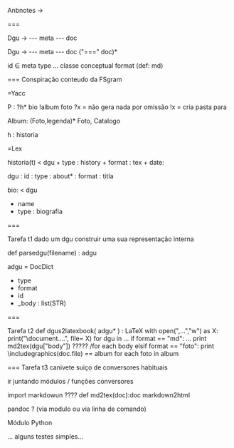 Anbnotes → 


===

Dgu → --- meta --- doc

Dgu → --- meta --- doc ("===" doc)*


id ∈ meta
type ... classe conceptual
format  (def: md)

=== Conspiração conteudo da FSgram

=Yacc

P : ?h* bio !album foto
                               ?x = não gera nada por omissão
                               !x = cria pasta para

Album: (Foto,legenda)*  Foto, Catalogo


h : historia

=Lex

historia(t)
  < dgu
    + type : history
    + format : tex
    + date:

dgu 
  : id
  : type
  : about*
  : format
  : titla

bio:
 < dgu
  + name
  + type : biografia

===

Tarefa t1
 dado um dgu construir uma sua representação interna

 def  parsedgu(filename) : adgu

 adgu = DocDict
   - type
   - format
   - id
   - _body : list(STR)

===

Tarefa t2
  def dgus2latexbook( adgu* ) : LaTeX
     with  open(",...","w") as X:
       print("\document....", file= X)
       for dgu in ...
           if format == "md":
           ... print md2tex(dgu["body"]) ?????  /for each body
           elsif format == "foto":
               print \includegraphics(doc.file)
                        == album
               for each foto in album
          


===
Tarefa t3
  canivete suiço de conversores habituais

  ir juntando módulos / funções conversores

  import markdowun    ????
  def md2tex(doc):doc
     markdown2html

  pandoc ? (via modulo ou via linha de comando)

  Módulo Python

  ... alguns testes simples...
